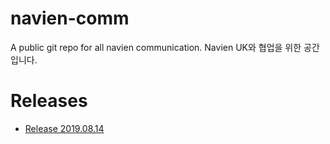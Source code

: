 # navien-comm

A public git repo for all navien communication.
Navien UK와 협업을 위한 공간입니다.

# Releases

* [Release 2019.08.14](/releases/2019.08.14.md)
